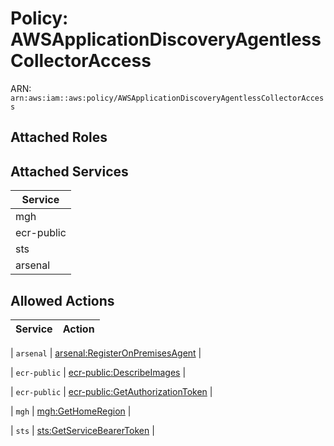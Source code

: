 # Policy: AWSApplicationDiscoveryAgentlessCollectorAccess

ARN: `arn:aws:iam::aws:policy/AWSApplicationDiscoveryAgentlessCollectorAccess`

## Attached Roles

## Attached Services

| Service |
|---------|
| mgh |
| ecr-public |
| sts |
| arsenal |

## Allowed Actions

| Service | Action |
|:-------:|--------|

| `arsenal` | [arsenal:RegisterOnPremisesAgent](../actions.md#arsenal:registeronpremisesagent) |

| `ecr-public` | [ecr-public:DescribeImages](../actions.md#ecr-public:describeimages) |

| `ecr-public` | [ecr-public:GetAuthorizationToken](../actions.md#ecr-public:getauthorizationtoken) |

| `mgh` | [mgh:GetHomeRegion](../actions.md#mgh:gethomeregion) |

| `sts` | [sts:GetServiceBearerToken](../actions.md#sts:getservicebearertoken) |
